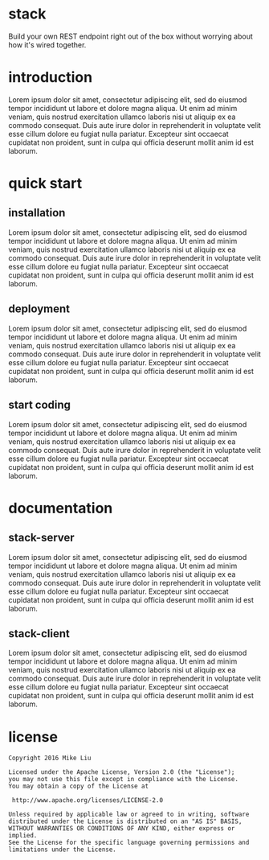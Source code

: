# stack
Build your own REST endpoint right out of the box without worrying about how it's wired together.

# introduction
Lorem ipsum dolor sit amet, consectetur adipiscing elit, sed do eiusmod tempor incididunt ut 
labore et dolore magna aliqua. Ut enim ad minim veniam, quis nostrud exercitation ullamco laboris 
nisi ut aliquip ex ea commodo consequat. Duis aute irure dolor in reprehenderit in voluptate velit 
esse cillum dolore eu fugiat nulla pariatur. Excepteur sint occaecat cupidatat non proident, sunt 
in culpa qui officia deserunt mollit anim id est laborum.

# quick start
## installation
Lorem ipsum dolor sit amet, consectetur adipiscing elit, sed do eiusmod tempor incididunt ut 
labore et dolore magna aliqua. Ut enim ad minim veniam, quis nostrud exercitation ullamco laboris 
nisi ut aliquip ex ea commodo consequat. Duis aute irure dolor in reprehenderit in voluptate velit 
esse cillum dolore eu fugiat nulla pariatur. Excepteur sint occaecat cupidatat non proident, sunt 
in culpa qui officia deserunt mollit anim id est laborum.
## deployment
Lorem ipsum dolor sit amet, consectetur adipiscing elit, sed do eiusmod tempor incididunt ut 
labore et dolore magna aliqua. Ut enim ad minim veniam, quis nostrud exercitation ullamco laboris 
nisi ut aliquip ex ea commodo consequat. Duis aute irure dolor in reprehenderit in voluptate velit 
esse cillum dolore eu fugiat nulla pariatur. Excepteur sint occaecat cupidatat non proident, sunt 
in culpa qui officia deserunt mollit anim id est laborum.
## start coding
Lorem ipsum dolor sit amet, consectetur adipiscing elit, sed do eiusmod tempor incididunt ut 
labore et dolore magna aliqua. Ut enim ad minim veniam, quis nostrud exercitation ullamco laboris 
nisi ut aliquip ex ea commodo consequat. Duis aute irure dolor in reprehenderit in voluptate velit 
esse cillum dolore eu fugiat nulla pariatur. Excepteur sint occaecat cupidatat non proident, sunt 
in culpa qui officia deserunt mollit anim id est laborum.

# documentation
## stack-server
Lorem ipsum dolor sit amet, consectetur adipiscing elit, sed do eiusmod tempor incididunt ut 
labore et dolore magna aliqua. Ut enim ad minim veniam, quis nostrud exercitation ullamco laboris 
nisi ut aliquip ex ea commodo consequat. Duis aute irure dolor in reprehenderit in voluptate velit 
esse cillum dolore eu fugiat nulla pariatur. Excepteur sint occaecat cupidatat non proident, sunt 
in culpa qui officia deserunt mollit anim id est laborum.
## stack-client
Lorem ipsum dolor sit amet, consectetur adipiscing elit, sed do eiusmod tempor incididunt ut 
labore et dolore magna aliqua. Ut enim ad minim veniam, quis nostrud exercitation ullamco laboris 
nisi ut aliquip ex ea commodo consequat. Duis aute irure dolor in reprehenderit in voluptate velit 
esse cillum dolore eu fugiat nulla pariatur. Excepteur sint occaecat cupidatat non proident, sunt 
in culpa qui officia deserunt mollit anim id est laborum.

# license
    Copyright 2016 Mike Liu

    Licensed under the Apache License, Version 2.0 (the "License");
    you may not use this file except in compliance with the License.
    You may obtain a copy of the License at

     http://www.apache.org/licenses/LICENSE-2.0

    Unless required by applicable law or agreed to in writing, software
    distributed under the License is distributed on an "AS IS" BASIS,
    WITHOUT WARRANTIES OR CONDITIONS OF ANY KIND, either express or implied.
    See the License for the specific language governing permissions and
    limitations under the License.